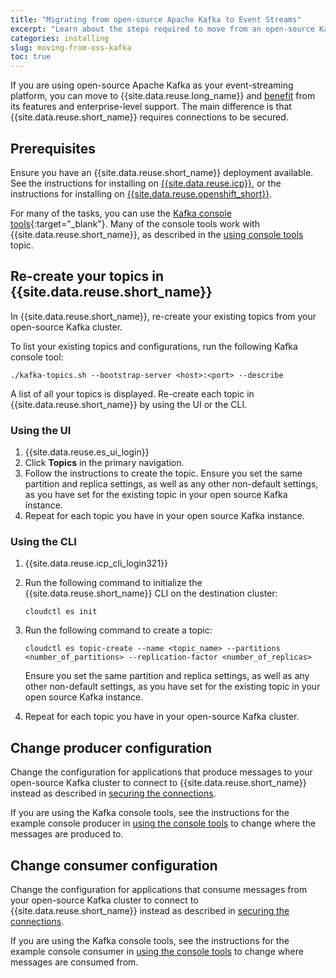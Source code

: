 ```yaml
---
title: "Migrating from open-source Apache Kafka to Event Streams"
excerpt: "Learn about the steps required to move from an open-source Kafka implementation to using Event Streams."
categories: installing
slug: moving-from-oss-kafka
toc: true
---
```


If you are using open-source Apache Kafka as your event-streaming platform, you can move to {{site.data.reuse.long_name}} and [benefit](../../about/overview/) from its features and enterprise-level support. The main difference is that {{site.data.reuse.short_name}} requires connections to be secured.

## Prerequisites

Ensure you have an {{site.data.reuse.short_name}} deployment available. See the instructions for installing on [{{site.data.reuse.icp}}](../../installing/installing/), or the instructions for installing on [{{site.data.reuse.openshift_short}}](../../installing/installing-openshift).

For many of the tasks, you can use the [Kafka console tools](https://kafka.apache.org/quickstart){:target="_blank"}. Many of the console tools work with {{site.data.reuse.short_name}}, as described in the [using console tools](../../getting-started/using-kafka-console-tools/) topic.

## Re-create your topics in {{site.data.reuse.short_name}}

In {{site.data.reuse.short_name}}, re-create your existing topics from your open-source Kafka cluster.

To list your existing topics and configurations, run the following Kafka console tool:

`./kafka-topics.sh --bootstrap-server <host>:<port> --describe`

A list of all your topics is displayed. Re-create each topic in {{site.data.reuse.short_name}} by using the UI or the CLI.

### Using the UI

1. {{site.data.reuse.es_ui_login}}
2. Click **Topics** in the primary navigation.
3. Follow the instructions to create the topic. Ensure you set the same partition and replica settings, as well as any other non-default settings, as you have set for the existing topic in your open source Kafka instance.
4. Repeat for each topic you have in your open source Kafka instance.

### Using the CLI

1. {{site.data.reuse.icp_cli_login321}}
2. Run the following command to initialize the {{site.data.reuse.short_name}} CLI on the destination cluster:

   `cloudctl es init`

3. Run the following command to create a topic:

   `cloudctl es topic-create --name <topic_name> --partitions <number_of_partitions> --replication-factor <number_of_replicas>`

    Ensure you set the same partition and replica settings, as well as any other non-default settings, as you have set for the existing topic in your open source Kafka instance.
4. Repeat for each topic you have in your open-source Kafka cluster.

## Change producer configuration

Change the configuration for applications that produce messages to your open-source Kafka cluster to connect to {{site.data.reuse.short_name}} instead as described in [securing the connections](../../getting-started/client/#securing-the-connection).

If you are using the Kafka console tools, see the instructions for the example console producer in [using the console tools](../../getting-started/using-kafka-console-tools/#using-the-console-tools-with-ibm-event-streams) to change where the messages are produced to.

## Change consumer configuration

Change the configuration for applications that consume messages from your open-source Kafka cluster to connect to {{site.data.reuse.short_name}} instead as described in [securing the connections](../../getting-started/client/#securing-the-connection).

If you are using the Kafka console tools, see the instructions for the example console consumer in [using the console tools](../../getting-started/using-kafka-console-tools/#using-the-console-tools-with-ibm-event-streams) to change where messages are consumed from.
